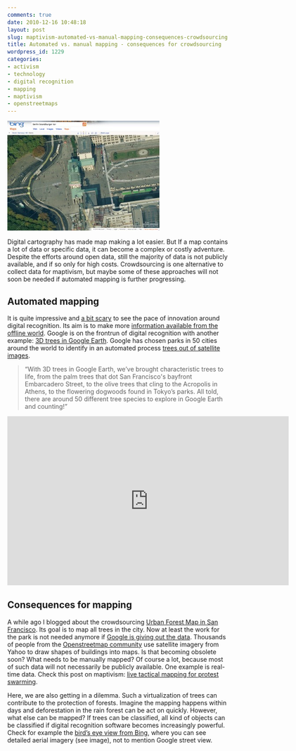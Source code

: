 ```yaml
---
comments: true
date: 2010-12-16 10:48:18
layout: post
slug: maptivism-automated-vs-manual-mapping-consequences-crowdsourcing
title: Automated vs. manual mapping - consequences for crowdsourcing
wordpress_id: 1229
categories:
- activism
- technology
- digital recognition
- mapping
- maptivism
- openstreetmaps
---
```


![Bing bird's eye view of the Brandburger Gate in Berlin](/images/bing.jpg)

Digital cartography has made map making a lot easier. But If a map contains a lot of data or specific data, it can become a complex or costly adventure. Despite the efforts around open data, still the majority of data is not publicly available, and if so only for high costs. Crowdsourcing is one alternative to collect data for maptivism, but maybe some of these approaches will not soon be needed if automated mapping is further progressing.


## Automated mapping


It is quite impressive and [a bit scary](http://www.crisscrossed.net/2010/02/18/a-transparent-world-through-face-recognition-and-the-great-challenge-for-privacy/) to see the pace of innovation around digital recognition. Its aim is to make more [information available from the offline world](http://www.crisscrossed.net/2010/09/29/data-explosion-part-2-how-we-digitize-the-world-and-its-implications/). Google is on the frontrun of digital recognition with another example: [3D trees in Google Earth](http://google-latlong.blogspot.com/2010/11/3d-trees-in-google-earth-6.html). Google has chosen parks in 50 cities around the world to identify in an automated process [trees out of satellite images](http://www.google.com/earth/explore/showcase/trees.html).


> 

> 
> “With 3D trees in Google Earth, we’ve brought characteristic trees to life, from the palm trees that dot San Francisco's bayfront Embarcadero Street, to the olive trees that cling to the Acropolis in Athens, to the flowering dogwoods found in Tokyo’s parks. All told, there are around 50 different tree species to explore in Google Earth and counting!”

<object classid="clsid:d27cdb6e-ae6d-11cf-96b8-444553540000" width="640" height="385" codebase="http://download.macromedia.com/pub/shockwave/cabs/flash/swflash.cab#version=6,0,40,0"><param name="allowFullScreen" value="true" /><param name="allowscriptaccess" value="always" /><param name="src" value="http://www.youtube.com/v/L6lZzY4wagA?fs=1&amp;hl=de_DE" /><param name="allowfullscreen" value="true" /><embed type="application/x-shockwave-flash" width="640" height="385" src="http://www.youtube.com/v/L6lZzY4wagA?fs=1&amp;hl=de_DE" allowscriptaccess="always" allowfullscreen="true"></embed></object>


## Consequences for mapping


A while ago I blogged about the crowdsourcing [Urban Forest Map in San Francisco](http://www.crisscrossed.net/2010/08/26/context-is-king-new-inspiring-ideas-on-maptivism). Its goal is to map all trees in the city. Now at least the work for the park is not needed anymore if [Google is giving out the data](http://www.google.com/gadgets/directory?synd=earth&cat=featured&preview=on). Thousands of people from the [Openstreetmap community](http://www.openstreetmap.org/) use satellite imagery from Yahoo to draw shapes of buildings into maps. Is that becoming obsolete soon? What needs to be manually mapped? Of course a lot, because most of such data will not necessarily be publicly available. One example is real-time data. Check this post on maptivism: [live tactical mapping for protest swarming](http://irevolution.wordpress.com/2010/12/09/maptivism-london/).

Here, we are also getting in a dilemma. Such a virtualization of trees can contribute to the protection of forests. Imagine the mapping happens within days and deforestation in the rain forest can be act on quickly. However, what else can be mapped? If trees can be classified, all kind of objects can be classified if digital recognition software becomes increasingly powerful. Check for example the [bird’s eye view from Bing](http://www.bing.com/maps), where you can see detailed aerial imagery (see image), not to mention Google street view.
